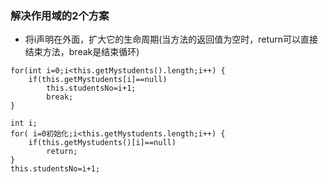 ### 解决作用域的2个方案
- 将i声明在外面，扩大它的生命周期(当方法的返回值为空时，return可以直接结束方法，break是结束循环)
```
for(int i=0;i<this.getMystudents().length;i++) {
	if(this.getMystudents[i]==null)
		this.studentsNo=i+1;
		break;
}
```
```
int i;
for( i=0初始化;i<this.getMystudents.length;i++) {
	if(this.getMystudents()[i]==null)
		return;
}
this.studentsNo=i+1;
```

